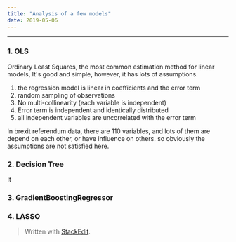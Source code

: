 ```yaml
---
title: "Analysis of a few models"
date: 2019-05-06
---
```


---------------------
### 1.  OLS
Ordinary Least Squares, the most common estimation method for linear models,
It's good and simple, however, it has lots of assumptions.
1. the regression model is linear in coefficients and the error term
2. random sampling of observations
3. No multi-collinearity (each variable  is independent)
4. Error term is independent and identically distributed
5. all independent variables are uncorrelated with the error term

In brexit referendum data, there are 110 variables, and lots of them are depend on each other, or have influence on others. so obviously the assumptions are not satisfied here.

### 2. Decision Tree
It

### 3. GradientBoostingRegressor
### 4.  LASSO




> Written with [StackEdit](https://stackedit.io/).
<!--stackedit_data:
eyJoaXN0b3J5IjpbNDAzNTIzNTA1LDE4OTc1OTQ2ODYsLTI5MT
M0NjQzOCw4NDE5MzI3OTBdfQ==
-->